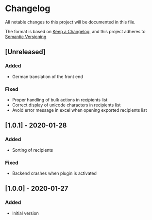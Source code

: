 # Changelog
All notable changes to this project will be documented in this file.

The format is based on [Keep a Changelog](https://keepachangelog.com/en/1.0.0/),
and this project adheres to [Semantic Versioning](https://semver.org/spec/v2.0.0.html).

## [Unreleased]
### Added
- German translation of the front end

### Fixed
- Proper handling of bulk actions in recipients list
- Correct display of unicode characters in recipients list
- Avoid error message in excel when opening exported recipients list

## [1.0.1] - 2020-01-28
### Added
- Sorting of recipients

### Fixed
- Backend crashes when plugin is activated

## [1.0.0] - 2020-01-27
### Added
- Initial version